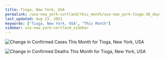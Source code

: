```yaml
---
title: Tioga, New York, USA
permalink: /usa-new_york-cortland/this_month/usa-new_york-tioga-30_days.html
last_updated: Aug 23, 2021
keywords: ["Tioga, New York, USA", "This Month"]
sidebar: usa-new_york-cortland_sidebar
---
```


![Change in Confirmed Cases This Month for Tioga, New York, USA](/covid_tracker/images/graphs/usa-new_york-tioga-delta_confirmed-30_days_graph.png)

![Change in Confirmed Deaths This Month for Tioga, New York, USA](/covid_tracker/images/graphs/usa-new_york-tioga-delta_deaths-30_days_graph.png)
